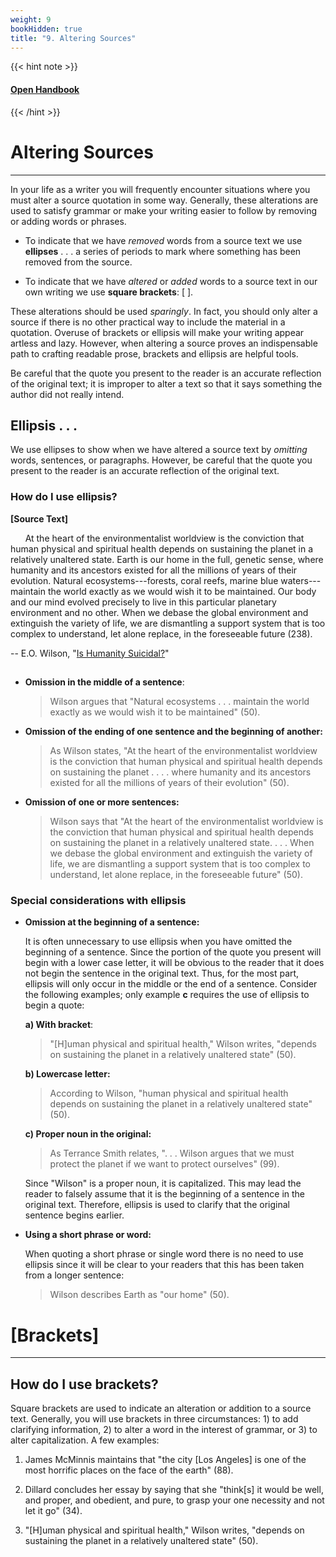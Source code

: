 ```yaml
---
weight: 9
bookHidden: true
title: "9. Altering Sources"
---
```


{{< hint note >}} 
#### <i class="fas fa-dot-circle"></i> [**Open Handbook**](/resources/open-handbook) 
{{< /hint >}}


# Altering Sources

---

In your life as a writer you will frequently encounter situations where you must alter a source quotation in some way. Generally, these alterations are used to satisfy grammar or make your writing easier to follow by removing or adding words or phrases. 

- To indicate that we have *removed* words from a source text we use **ellipses** . . . a series of periods to mark where something has been removed from the source.

- To indicate that we have *altered* or *added* words to a source text in our own writing we use **square brackets**: \[ \].

These alterations should be used *sparingly*. In fact, you should only
alter a source if there is no other practical way to include the
material in a quotation. Overuse of brackets or ellipsis will make your
writing appear artless and lazy. However, when altering a source proves
an indispensable path to crafting readable prose, brackets and ellipsis
are helpful tools.

Be careful that the quote you present to the reader is an accurate
reflection of the original text; it is improper to alter a text so that
it says something the author did not really intend.

## Ellipsis . . .

We use ellipses to show when we have altered a source text by *omitting*
words, sentences, or paragraphs. However, be careful that the quote you
present to the reader is an accurate reflection of the original text.

### How do I use ellipsis?

<div class="container">
        <div class="raised-edge">

**[Source Text]**

&nbsp;&nbsp;&nbsp;&nbsp;&nbsp; At the heart of the environmentalist worldview is the conviction that
human physical and spiritual health depends on sustaining the planet in
a relatively unaltered state. Earth is our home in the full, genetic
sense, where humanity and its ancestors existed for all the millions of
years of their evolution. Natural ecosystems---forests, coral reefs, marine
blue waters---maintain the world exactly as we would wish it to be
maintained. Our body and our mind evolved precisely to live in this
particular planetary environment and no other. When we debase the global
environment and extinguish the variety of life, we are dismantling a
support system that is too complex to understand, let alone replace, in
the foreseeable future (238).

-- E.O. Wilson, "[Is Humanity Suicidal?](https://doi-org.dartmouth.idm.oclc.org/10.1016/0303-2647(93)90052-E)"
          <div class="edge-shadow"></div>
        </div>
      </div>
##

-   **Omission in the middle of a sentence**:

    > Wilson argues that "Natural ecosystems . . . maintain the world
    > exactly as we would wish it to be maintained" (50).

-   **Omission of the ending of one sentence and the beginning of
    another:**

    > As Wilson states, "At the heart of the environmentalist worldview
    > is the conviction that human physical and spiritual health depends
    > on sustaining the planet . . . . where humanity and its ancestors
    > existed for all the millions of years of their evolution" (50).

-   **Omission of one or more sentences:**

    > Wilson says that "At the heart of the environmentalist worldview
    > is the conviction that human physical and spiritual health depends
    > on sustaining the planet in a relatively unaltered state. . . .
    > When we debase the global environment and extinguish the variety
    > of life, we are dismantling a support system that is too complex
    > to understand, let alone replace, in the foreseeable future" (50).

### Special considerations with ellipsis 


-   **Omission at the beginning of a sentence:**

    It is often unnecessary to use ellipsis when you have omitted the
    beginning of a sentence. Since the portion of the quote you present
    will begin with a lower case letter, it will be obvious to the
    reader that it does not begin the sentence in the original text.
    Thus, for the most part, ellipsis will only occur in the middle or
    the end of a sentence. Consider the following examples; only example
    **c** requires the use of ellipsis to begin a quote:

    **a) With bracket**:

    > "\[H\]uman physical and spiritual health," Wilson writes, "depends
    > on sustaining the planet in a relatively unaltered state" (50).

    **b) Lowercase letter:**

    > According to Wilson, "human physical and spiritual health depends
    > on sustaining the planet in a relatively unaltered state" (50).

    **c) Proper noun in the original:**

    > As Terrance Smith relates, ". . . Wilson argues that we must
    > protect the planet if we want to protect ourselves" (99).

    Since "Wilson" is a proper noun, it is capitalized. This may lead
    the reader to falsely assume that it is the beginning of a sentence
    in the original text. Therefore, ellipsis is used to clarify that
    the original sentence begins earlier.

-   **Using a short phrase or word:**

    When quoting a short phrase or single word there is no need to use
    ellipsis since it will be clear to your readers that this has been
    taken from a longer sentence:

    > Wilson describes Earth as "our home" (50).



# \[Brackets\]
------------

## How do I use brackets?

Square brackets are used to indicate an alteration or addition to a
source text. Generally, you will use brackets in three circumstances: 1)
to add clarifying information, 2) to alter a word in the interest of
grammar, or 3) to alter capitalization. A few examples:

1.  James McMinnis maintains that "the city \[Los Angeles\] is one of
    the most horrific places on the face of the earth" (88).

2.  Dillard concludes her essay by saying that she "think\[s\] it would
    be well, and proper, and obedient, and pure, to grasp your one
    necessity and not let it go" (34).

3.  "\[H\]uman physical and spiritual health," Wilson writes, "depends
    on sustaining the planet in a relatively unaltered state" (50).
